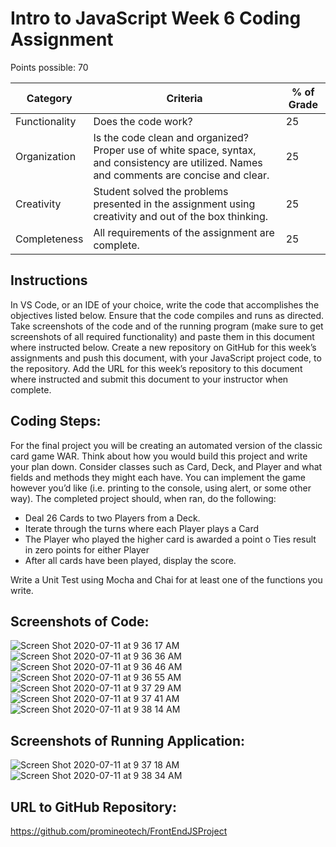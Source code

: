 # Intro to JavaScript Week 6 Coding Assignment

Points possible: 70

| Category | Criteria| % of Grade |
| ------ | ----------- | ----------- |
| Functionality   | Does the code work?| 25 |
| Organization | Is the code clean and organized? Proper use of white space, syntax, and consistency are utilized. Names and comments are concise and clear. | 25 |
| Creativity    | Student solved the problems presented in the assignment using creativity and out of the box thinking. | 25 |
| Completeness    | All requirements of the assignment are complete. | 25 |

## Instructions 

In VS Code, or an IDE of your choice, write the code that accomplishes the objectives listed below. Ensure that the code compiles and runs as directed. Take screenshots of the code and of the running program (make sure to get screenshots of all required functionality) and paste them in this document where instructed below. Create a new repository on GitHub for this week’s assignments and push this document, with your JavaScript project code, to the repository. Add the URL for this week’s repository to this document where instructed and submit this document to your instructor when complete.

## Coding Steps:

For the final project you will be creating an automated version of the classic card game WAR.
Think about how you would build this project and write your plan down. Consider classes such as Card, Deck, and Player and what fields and methods they might each have. You can implement the game however you’d like (i.e. printing to the console, using alert, or some other way). The completed project should, when ran, do the following:
-	Deal 26 Cards to two Players from a Deck. 
-	Iterate through the turns where each Player plays a Card
-	The Player who played the higher card is awarded a point
o	Ties result in zero points for either Player
-	After all cards have been played, display the score.

Write a Unit Test using Mocha and Chai for at least one of the functions you write.





## Screenshots of Code:

![Screen Shot 2020-07-11 at 9 36 17 AM](https://user-images.githubusercontent.com/66037960/156244973-ebca808a-89b4-4ced-a4e3-b44cfb5a07ac.jpg)
![Screen Shot 2020-07-11 at 9 36 36 AM](https://user-images.githubusercontent.com/66037960/156244974-efb550c3-7f07-46fc-bcd0-d5db820d19e0.jpg)
![Screen Shot 2020-07-11 at 9 36 46 AM](https://user-images.githubusercontent.com/66037960/156244980-41e65b73-666a-4d61-8357-79530f2e68c0.jpg)
![Screen Shot 2020-07-11 at 9 36 55 AM](https://user-images.githubusercontent.com/66037960/156244983-26139276-110a-4b6b-863e-ef43830ba006.jpg)
![Screen Shot 2020-07-11 at 9 37 29 AM](https://user-images.githubusercontent.com/66037960/156244975-54823483-aabc-4d16-96c8-8fc883db5f8e.jpg)
![Screen Shot 2020-07-11 at 9 37 41 AM](https://user-images.githubusercontent.com/66037960/156244970-6eaf8059-fa9d-49d8-b7ee-5003762f6a7d.jpg)
![Screen Shot 2020-07-11 at 9 38 14 AM](https://user-images.githubusercontent.com/66037960/156244967-30872f27-e87c-452f-b119-b0a1ca11ba77.jpg)


## Screenshots of Running Application:
![Screen Shot 2020-07-11 at 9 37 18 AM](https://user-images.githubusercontent.com/66037960/156244978-36715b01-af7d-4279-8ede-e2f3818d9e55.jpg)
![Screen Shot 2020-07-11 at 9 38 34 AM](https://user-images.githubusercontent.com/66037960/156245017-363176b4-d7c2-41b7-a9c4-e672ee10f121.jpg)




## URL to GitHub Repository:

https://github.com/promineotech/FrontEndJSProject

